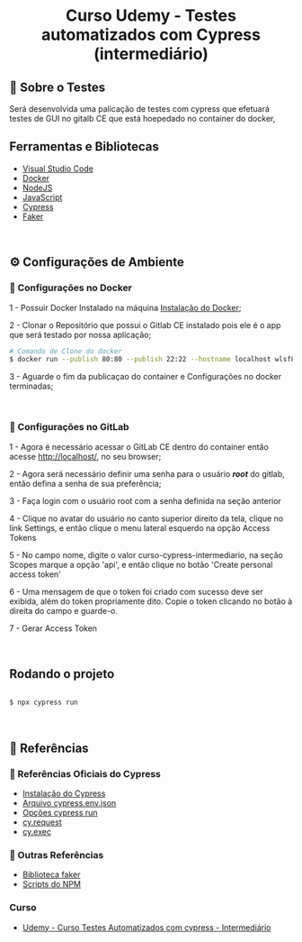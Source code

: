 <img align="center" scr="https://github.com/brunoeduardoferreira/cs-testes-automatizados-com-cypress-basico/blob/main/assets/cypress_logo.png"/>

<h1 align="center"> Curso Udemy - Testes automatizados com Cypress (intermediário) </h1>

## 🚀 Sobre o Testes
Será desenvolvida uma palicação de testes com cypress que efetuará testes de GUI no gitalb CE que está hoepedado no container do docker, 

## Ferramentas e Bibliotecas

- [Visual Studio Code]()
- [Docker]()
- [NodeJS]()
- [JavaScript]()
- [Cypress](https://docs.cypress.io)
- [Faker](https://www.npmjs.com/package/faker)

<br/>

## ⚙️ Configurações de Ambiente

### 🔨 Configurações no Docker

1 - Possuir Docker Instalado na máquina [Instalação do Docker](https://docs.docker.com/get-docker/);

2 - Clonar o Repositório que possui o Gitlab CE instalado pois ele é o app 
que será testado por nossa aplicação;

```bash
# Comando de Clone do docker
$ docker run --publish 80:80 --publish 22:22 --hostname localhost wlsf82/gitlab-ce
``` 
3 - Aguarde o fim da publicaçao do container e Configurações no docker terminadas; 

<br/>

### 🔨 Configurações no GitLab
1 - Agora é necessário acessar o GitLab CE dentro do container então acesse [http://localhost/](http://localhost/), no seu browser;

2 - Agora será necessário definir uma senha para o usuário ***root*** do gitlab, então defina a senha de sua preferência;

3 - Faça login com o usuário root com a senha definida na seção anterior

4 - Clique no avatar do usuário no canto superior direito da tela, clique no link Settings, e então clique o menu lateral esquerdo na opção Access Tokens

5 - No campo nome, digite o valor curso-cypress-intermediario, na seção Scopes marque a opção 'api', e então clique no botão 'Create personal access token'

6 - Uma mensagem de que o token foi criado com sucesso deve ser exibida, além do token propriamente dito. Copie o token clicando no botão à direita do campo e guarde-o.

7 - Gerar Access Token

<br/>

## Rodando o projeto 
```bash

$ npx cypress run

```


<br/>


## 🔗 Referências

### 🔗 Referências Oficiais do Cypress
- [Instalação do Cypress](https://docs.cypress.io/guides/getting-started/installing-cypress#System-requirements)
- [Arquivo cypress.env.json](https://docs.cypress.io/guides/guides/environment-variables#Option-2-cypress-env-json)
- [Opções cypress run](https://docs.cypress.io/guides/guides/command-line#Commands)
- [cy.request](https://docs.cypress.io/api/commands/request#Syntax)
- [cy.exec](https://docs.cypress.io/api/commands/exec#Syntax)

### 🔗 Outras Referências
- [Biblioteca faker](https://www.npmjs.com/package/faker)
- [Scripts do NPM](https://docs.npmjs.com/cli/v7/using-npm/scripts) 

### Curso 
- [Udemy - Curso Testes Automatizados com cypress - Intermediário](https://www.udemy.com/course/testes-automatizados-com-cypress-intermediario/)